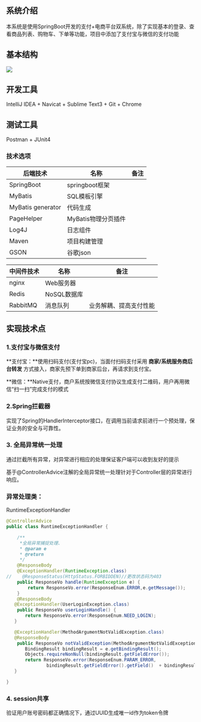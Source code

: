 ## 系统介绍

本系统是使用SpringBoot开发的支付+电商平台双系统，除了实现基本的登录、查看商品列表、购物车、下单等功能，项目中添加了支付宝与微信的支付功能

## 基本结构

![](http://jianglan.ltd/wp-content/uploads/2021/02/Snipaste_2021-02-21_23-03.png)

## 开发工具

IntelliJ IDEA + Navicat + Sublime Text3 + Git + Chrome

## 测试工具

Postman + JUnit4

### 技术选项

| 后端技术          | 名称                | 备注 |
| ----------------- | ------------------- | ---- |
| SpringBoot        | springboot框架      |      |
| MyBatis           | SQL模板引擎         |      |
| MyBatis generator | 代码生成            |      |
| PageHelper        | MyBatis物理分页插件 |      |
| Log4J             | 日志组件            |      |
| Maven             | 项目构建管理        |      |
| GSON              | 谷歌json            |      |

| 中间件技术 | 名称        | 备注                   |
| ---------- | ----------- | ---------------------- |
| nginx      | Web服务器   |                        |
| Redis      | NoSQL数据库 |                        |
| RabbitMQ   | 消息队列    | 业务解耦、提高支付性能 |



## 实现技术点

### 1.支付宝与微信支付

**支付宝：**使用扫码支付(支付宝pc)，当面付扫码支付采用 **商家/系统服务商后台转发** 方式接入，商家先预下单到商家后台，再请求到支付宝。

**微信：**Native支付，商户系统按微信支付协议生成支付二维码，用户再用微信“扫一扫”完成支付的模式

### 2.Spring拦截器

实现了Spring的HandlerInterceptor接口，在调用当前请求前进行一个预处理，保证业务的安全与可靠性。

### 3. 全局异常统一处理

通过拦截所有异常，对异常进行相应的处理保证客户端可以收到友好的提示

基于@ControllerAdvice注解的全局异常统一处理针对于Controller层的异常进行响应。

### 异常处理类：

RuntimeExceptionHandler

```java
@ControllerAdvice
public class RuntimeExceptionHandler {

    /**
     *全局异常捕捉处理、
     * @param e
     * @return
     */
    @ResponseBody
    @ExceptionHandler(RuntimeException.class)
//    @ResponseStatus(HttpStatus.FORBIDDEN)//更改状态码为403
    public ResponseVo handle(RuntimeException e) {
        return ResponseVo.error(ResponseEnum.ERROR,e.getMessage());
    }
    @ResponseBody
   @ExceptionHandler(UserLoginException.class)
    public ResponseVo userLoginHandle() {
       return ResponseVo.error(ResponseEnum.NEED_LOGIN);
   }

   @ExceptionHandler(MethodArgumentNotValidException.class)
   @ResponseBody
    public ResponseVo notValidException(MethodArgumentNotValidException e) {
       BindingResult bindingResult = e.getBindingResult();
       Objects.requireNonNull(bindingResult.getFieldError());
       return ResponseVo.error(ResponseEnum.PARAM_ERROR,
               bindingResult.getFieldError().getField()  + bindingResult.getFieldError().getDefaultMessage());
   }

}
```

### 4. session共享

验证用户账号密码都正确情况下，通过UUID生成唯一id作为token令牌